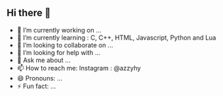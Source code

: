 ## Hi there 👋

<!--
**ProcrastinationExpert/ProcrastinationExpert** is a ✨ _special_ ✨ repository because its `README.md` (this file) appears on your GitHub profile.

Here are some ideas to get you started:

-->

- 🔭 I’m currently working on ...
- 🌱 I’m currently learning :
C, C++, HTML, Javascript, Python and Lua
- 👯 I’m looking to collaborate on ...
- 🤔 I’m looking for help with ...
- 💬 Ask me about ...
- 📫 How to reach me:
Instagram : @azzyhy
- 😄 Pronouns: ...
- ⚡ Fun fact: ...
